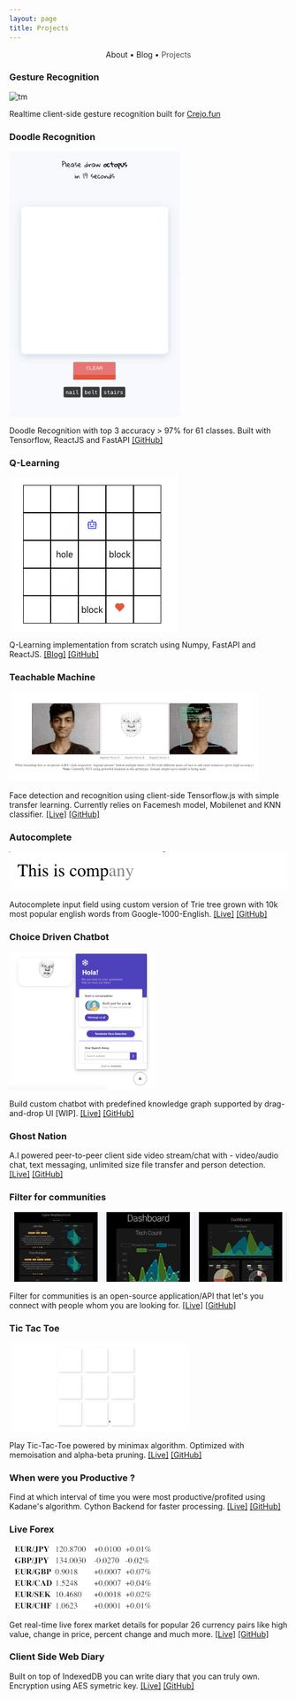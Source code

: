 ```yaml
---
layout: page
title: Projects
---
```


<section>
	<div style="text-align: center;">
		<span class="hlink " onclick="window.location='/whoami/'">About</span> • 
		<span class="hlink " onclick="window.location='/whoami/blog'">Blog</span> • 
		<span class="hlink " onclick="window.location='/whoami/projects'" style="color: rgba(0, 0, 0, 0.7)">Projects</span>
	</div>
	<div></div>
</section>


### Gesture Recognition
![tm](assets/projs/gesture_recognition_unoptimized.gif)

Realtime client-side gesture recognition built for [Crejo.fun](https://crejo.fun)


### Doodle Recognition

![tm](assets/projs/qdraw.gif)

Doodle Recognition with top 3 accuracy > 97% for 61 classes. Built with Tensorflow, ReactJS and FastAPI [[GitHub]](https://github.com/rakesh4real/qdraw)


### Q-Learning

![tm](assets/blogs/rf/after.gif)

Q-Learning implementation from scratch using Numpy, FastAPI and ReactJS. [[Blog]](https://rakesh4real.github.io/whoami/q-learning) [[GitHub]](https://github.com/rakesh4real/game-one)

### Teachable Machine

![tm](assets/projs/teachablemachine.gif)

Face detection and recognition using client-side Tensorflow.js with simple transfer learning. Currently relies on Facemesh model, Mobilenet and KNN classifier. [[Live]](https://rakesh4real.github.io/face-recognition/) [[GitHub]](https://github.com/rakesh4real/face-recognition)

<div class="divider"></div>

### Autocomplete

![tm](assets/projs/autocomplete.gif)

Autocomplete input field using custom version of Trie tree grown with 10k most popular english words from Google-1000-English. [[Live]](https://incomplete-me.herokuapp.com/) [[GitHub]](https://github.com/rakesh4real/next-word-sentence-pred-api) 

<div class="divider"></div>

### Choice Driven Chatbot

![tm](assets/projs/cbot.gif)

Build custom chatbot with predefined knowledge graph supported by drag-and-drop UI [WIP]. [[Live]](https://rakesh4real.github.io/chatbot-api-demo/) [[GitHub]](https://github.com/rakesh4real/chatbot-api-demo/)

<div class="divider"></div>

### Ghost Nation
A.I powered peer-to-peer client side video stream/chat with - video/audio chat, text messaging, unlimited size file transfer and person detection. [[Live]](https://rakesh4real.github.io/P2P-V2/) [[GitHub]](https://github.com/rakesh4real/P2P-V2)

<div class="divider"></div>

### Filter for communities

![tm](assets/projs/filter.png)

Filter for communities is an open-source application/API that let's you connect with people whom you are looking for. [[Live]](https://vis-filter.herokuapp.com/) [[GitHub]](https://github.com/rakesh4real/FILTER)

<div class="divider"></div>

### Tic Tac Toe

![tm](assets/projs/ttt.gif)

Play Tic-Tac-Toe powered by minimax algorithm. Optimized with memoisation and alpha-beta pruning. [[Live]](https://rakesh4real.github.io/tictactoe/) [[GitHub]](https://github.com/rakesh4real/tictactoe)

<div class="divider"></div>

### When were you Productive ?
Find at which interval of time you were most productive/profited using Kadane's algorithm. Cython Backend for faster processing. [[Live]](https://max-ss.herokuapp.com/) [[GitHub]](https://github.com/rakesh4real/Kladane-MSS)

<div class="divider"></div>

### Live Forex

![tm](assets/projs/fx.gif)

Get real-time live forex market details for popular 26 currency pairs like high value, change in price, percent change and much more. [[Live]](https://realtime-forex.herokuapp.com/) [[GitHub]](https://github.com/rakesh4real/realtime-forex-api)

<div class="divider"></div>

### Client Side Web Diary
Built on top of IndexedDB you can write diary that you can truly own. Encryption using AES symetric key. [[Live]](http://rakesh4real.github.io/logs) [[GitHub]](https://github.com/rakesh4real/logs)
